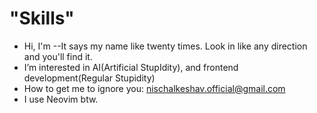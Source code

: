 # "Skills"
  
-    Hi, I'm --It says my name like twenty times. Look in like any direction and you'll find it.
-    I’m interested in AI(Artificial StupIdity), and frontend development(Regular Stupidity)
-    How to get me to ignore you: nischalkeshav.official@gmail.com
-    I use Neovim btw.   
<!---
NischalKeshav/NischalKeshav is a ✨ special ✨ repository because its `README.md` (this file) appears on your GitHub profile.
You can click the Preview link to take a look at your changes.
--->

